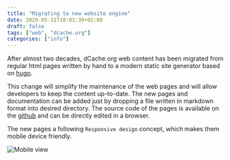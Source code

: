 ```yaml
---
title: "Migrating to new website engine"
date: 2020-05-31T18:01:39+02:00
draft: false
tags: ["web", "dcache.org"]
categories: ["info"]
---
```


After almost two decades, dCache.org web content has been migrated from regular
html pages written by hand to a modern static site generator based on [hugo](https://gohugo.io).

This change will simplify the maintenance of the web pages and will allow developers to keep
the content up-to-date. The new pages and documentation can be added just by dropping a file written in markdown format into desired directory. The source code of the pages is available on the [github](https://github.com/dCache/www-dcache-org.git) and can be directly edited in a browser.

The new pages a following `Responsive design` concept, which makes them mobile device friendly.

![Mobile view][mobile-screenshot]

[mobile-screenshot]: ../../img/new-site-mobile.jpg
